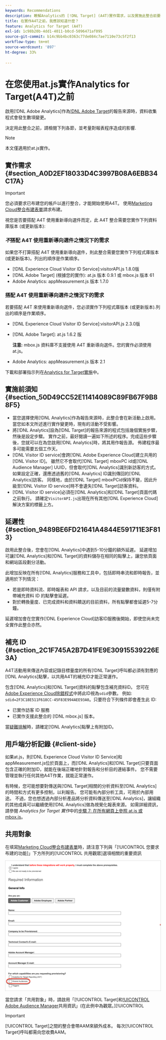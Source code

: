 ```yaml
---
keywords: Recommendations
description: 瞭解Analytics的 [!DNL Target] (A4T)實作需求，以及實施此整合前要考慮的事項。
title: 在實作A4T之前，我應該知道什麼？
feature: Analytics for Target (A4T)
exl-id: 1c98b20b-4dd1-4011-b0cd-5096471af095
source-git-commit: b14c9bb4bc0363c77de084c7ae7110e73c5f2f13
workflow-type: tm+mt
source-wordcount: '897'
ht-degree: 33%

---
```


# 在您使用at.js實作Analytics for Target(A4T)之前

啟用[!DNL Adobe Analytics]作為[!DNL Adobe Target](A4T)的報告來源時，資料收集程式會發生數項變更。

決定用此整合之前，請檢閱下列各節，並考量對報表程序造成的影響.

>[!NOTE]
>
>本文僅適用於at.js實作。

## 實作需求 {#section_A0D2EF18033D4C3997B08A6EBB34C17A}

>[!IMPORTANT]
>
>您必須要求已布建您的帳戶以進行整合，才能開始使用A4T。 使用[Marketing Cloud整合布建表單](https://www.adobe.com/go/audiences_tw)請求布建。

視您是否要搭配 A4T 使用重新導向選件而定，此 A4T 整合需要您實作下列資料庫版本 (或更新版本):

### *不*&#x200B;搭配 A4T 使用重新導向選件之情況下的需求

如果您不打算搭配 A4T 使用重新導向選件，則此整合需要您實作下列程式庫版本 (或更新版本)。列出的順序是作業順序。

* [!DNL Experience Cloud Visitor ID Service]:visitorAPI.js 1.8.0版
* [!DNL Adobe Target] (根據您的實作): at.js 版本 0.9.1 或 mbox.js 版本 61
* Adobe Analytics: appMeasurement.js 版本 1.7.0

### 搭配 A4T 使用重新導向選件之情況下的需求

若要搭配 A4T 來使用重新導向選件，您必須實作下列程式庫版本 (或更新版本).列出的順序是作業順序。

* [!DNL Experience Cloud Visitor ID Service]:visitorAPI.js 2.3.0版
* [!DNL Adobe Target]: at.js 1.6.2 版

   **注意:** mbox.js 資料庫不支援使用 A4T 重新導向選件。您的實作必須使用 at.js。

* Adobe Analytics: appMeasurement.js 版本 2.1

下載和部署指示列在[Analytics for Target實施](/help/c-integrating-target-with-mac/a4t/a4timplementation.md)中。

## 實施前須知 {#section_50D49CC52E11414089C89FB67F9B88F5}

* 當您選擇使用[!DNL Analytics]作為報告來源時，此整合會在新活動上啟用。 當您如本文所述進行實作變更時，現有的活動不受影響。
* 將[!DNL Analytics]設為[!DNL Target]的報告來源的程式包括幾個實施步驟，然後是設定步驟。 實作之前，最好閱讀一遍如下所述的程序。完成這些步驟後，您就可以在為您啟用[!DNL Analytics]時，將其用作報告源。 佈建程序最多可能需要五個工作天。
* [!DNL Visitor ID service]會跨[!DNL Adobe Experience Cloud]建立共用的[!DNL Visitor ID]。 雖然它不會取代[!DNL Target] mboxPC id或[!DNL Audience Manager] UUID，但會取代[!DNL Analytics]識別新訪客的方式。 如果設定正確，還應透過舊的[!DNL Analytics] ID識別傳回的[!DNL Analytics]訪客。 同樣地，由於[!DNL Target] mboxPCid保持不變，因此升級至[!DNL Visitor ID service]時不會遺失[!DNL Target]訪客資料。
* [!DNL Visitor ID service]必須在[!DNL Analytics]和[!DNL Target]頁面代碼之前執行。 請確定`VisitorAPI.js`出現在所有其他[!DNL Experience Cloud]解決方案的標籤上方。

## 延遲性 {#section_9489BE6FD21641A4844E591711E3F813}

啟用此整合後，您會在[!DNL Analytics]中遇到5-10分鐘的額外延遲。 延遲增加可讓[!DNL Analytics]和[!DNL Target]的資料儲存在相同的點擊上，讓您依頁面和網站區段劃分活動。

此增加反映在所有[!DNL Analytics]服務和工具中，包括即時串流和即時報告，並適用於下列情況：

* 若是即時資料流、即時報表和 API 請求，以及目前的流量變數資料，則僅有附帶補充資料 ID 的點擊會延遲。
* 對於轉換量度、已完成資料和資料饋送的目前資料，所有點擊都會延遲5-7分鐘。

延遲增加會在您實作[!DNL Experience Cloud]訪客ID服務後開始，即使您尚未完全實作此整合亦然。

## 補充 ID {#section_2C1F745A2B7D41FE9E30915539226E3A}

A4T活動用來傳送內容或記錄目標量度的所有[!DNL Target]呼叫都必須有對應的[!DNL Analytics]點擊，以共用A4T的補充ID才能正常運作。

包含[!DNL Analytics]和[!DNL Target]資料的點擊包含補充資料ID。 您可在[Adobe Experience Cloud除錯程式](https://experienceleague.adobe.com/docs/debugger/using/experience-cloud-debugger.html)中將此ID視為`sdid`參數。 例如: `sdid=2F3C18E511F618CC-45F83E994AEE93A0`。只要符合下列條件即會產生此 ID:

* 已實作訪客 ID 服務
* 已實作支援此整合的 [!DNL mbox.js] 版本。

當[疑難排解](/help/c-integrating-target-with-mac/a4t/c-a4t-troubleshooting/a4t-troubleshooting.md)時，請確定[!DNL Analytics]點擊上有附加ID。

## 用戶端分析記錄 {#client-side}

如果at.js，則[!DNL Experience Cloud Visitor ID Service]和appMeasurement.js位於頁面上，而[!DNL Analytics]和[!DNL Target]只要頁面包含正確的附加ID，就能在後端正確地針對報告和分析目的連結事件。 您不需要管理並執行任何其他A4T作業，就能正常運作。

有時候，您可能想要對傳送與[!DNL Target]相關的分析資料至[!DNL Analytics]的時間和方式有更多控制，以利報告。 您可能有內部分析工具，可用於內部用途。 不過，您也想透過內部分析產品將分析資料傳送至[!DNL Analytics]，讓組織的其他成員可以繼續使用[!DNL Analytics]做為視覺化報表來源。 如需詳細資訊，請參閱 *Analytics for Target 實作*&#x200B;中的[步驟 7: 在所有網頁上參照 at.js 或 mbox.js](/help/c-integrating-target-with-mac/a4t/a4timplementation.md#step7)。

## 共用對象

在填寫[Marketing Cloud整合布建表單](https://www.adobe.com/go/audiences)時，請注意下列與「[!UICONTROL 您要求布建的功能]」下方所列的[!UICONTROL 共用觀眾]選項相關的重要資訊

![申請表](/help/c-integrating-target-with-mac/a4t/assets/request-form.png)

當您請求「共用對象」時，請啟用「[!UICONTROL Target]和[!UICONTROL Adobe Audience Manager](AAM)共用資訊」(在此例中為觀眾。][!UICONTROL 

>[!IMPORTANT]
>
>[!UICONTROL Target]之間的整合會帶AAM來額外成本。 每次[!UICONTROL Target]呼叫都需向您收費AAM。
